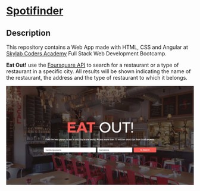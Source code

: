 # [Spotifinder](https://marioterron.github.io/spotifinder-angular) #

## Description ##

This repository contains a Web App made with HTML, CSS and Angular at [Skylab Coders Academy](http://www.skylabcoders.com/es/) Full Stack Web Development Bootcamp.

**Eat Out!** use the [Foursquare API](https://developer.foursquare.com/) to search for a restaurant or a type of restaurant in a specific city. All results will be shown indicating the name of the restaurant, the address and the type of restaurant to which it belongs.

![Snapshot](img/full-site.jpg)
